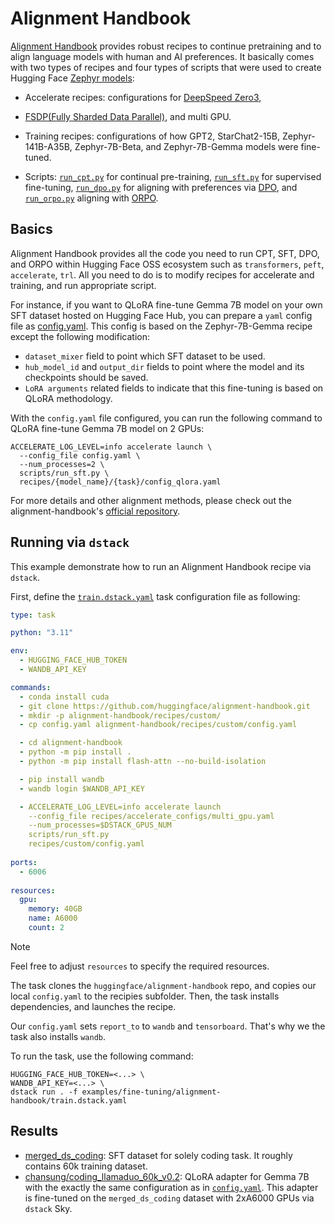 # Alignment Handbook

[Alignment Handbook](https://github.com/huggingface/alignment-handbook) provides robust recipes to continue pretraining
and to align language models with human and AI preferences. It basically comes with two types of recipes and four types
of scripts that were used to create Hugging Face [Zephyr models](https://huggingface.co/HuggingFaceH4):

- Accelerate recipes: configurations for [DeepSpeed Zero3](https://huggingface.co/docs/accelerate/v0.11.0/en/deepspeed),
- [FSDP(Fully Sharded Data Parallel)](https://pytorch.org/tutorials/intermediate/FSDP_tutorial.html), and multi GPU.

- Training recipes: configurations of how GPT2, StarChat2-15B, Zephyr-141B-A35B, Zephyr-7B-Beta, and Zephyr-7B-Gemma
  models were fine-tuned.

- Scripts: [`run_cpt.py`](https://github.com/huggingface/alignment-handbook/blob/main/scripts/run_cpt.py) for continual
  pre-training, [`run_sft.py`](https://github.com/huggingface/alignment-handbook/blob/main/scripts/run_sft.py) for
  supervised fine-tuning, [`run_dpo.py`](https://github.com/huggingface/alignment-handbook/blob/main/scripts/run_dpo.py)
  for aligning with preferences via [DPO](https://arxiv.org/abs/2305.18290),
  and [`run_orpo.py`](https://github.com/huggingface/alignment-handbook/blob/main/scripts/run_orpo.py) aligning
  with [ORPO](https://arxiv.org/abs/2403.07691).

## Basics

Alignment Handbook provides all the code you need to run CPT, SFT, DPO, and ORPO within Hugging Face OSS ecosystem
such as `transformers`, `peft`, `accelerate`, `trl`. All you need to do is to modify recipes for accelerate and
training, and run appropriate script.

For instance, if you want to QLoRA fine-tune Gemma 7B model on your own SFT dataset hosted on Hugging Face Hub, you can
prepare a `yaml` config file as [config.yaml](config.yaml). This config is based on the Zephyr-7B-Gemma recipe except
the following modification:

- `dataset_mixer` field to point which SFT dataset to be used.
- `hub_model_id` and `output_dir` fields to point where the model and its checkpoints should be saved.
- `LoRA arguments` related fields to indicate that this fine-tuning is based on QLoRA methodology.

With the `config.yaml` file configured, you can run the following command to QLoRA fine-tune Gemma 7B model on 2
GPUs:

```shell
ACCELERATE_LOG_LEVEL=info accelerate launch \
  --config_file config.yaml \
  --num_processes=2 \
  scripts/run_sft.py \
  recipes/{model_name}/{task}/config_qlora.yaml
```

For more details and other alignment methods, please check out the
alignment-handbook's [official repository](https://github.com/huggingface/alignment-handbook).

## Running via `dstack`

This example demonstrate how to run an Alignment Handbook recipe via `dstack`.

First, define the [`train.dstack.yaml`](train.dstack.yaml) task configuration file as following:

```yaml
type: task

python: "3.11"

env:
  - HUGGING_FACE_HUB_TOKEN
  - WANDB_API_KEY

commands:
  - conda install cuda
  - git clone https://github.com/huggingface/alignment-handbook.git
  - mkdir -p alignment-handbook/recipes/custom/
  - cp config.yaml alignment-handbook/recipes/custom/config.yaml

  - cd alignment-handbook
  - python -m pip install .
  - python -m pip install flash-attn --no-build-isolation

  - pip install wandb
  - wandb login $WANDB_API_KEY

  - ACCELERATE_LOG_LEVEL=info accelerate launch
    --config_file recipes/accelerate_configs/multi_gpu.yaml
    --num_processes=$DSTACK_GPUS_NUM
    scripts/run_sft.py
    recipes/custom/config.yaml
    
ports:
  - 6006
  
resources:
  gpu:
    memory: 40GB
    name: A6000
    count: 2
```

> [!NOTE]
> Feel free to adjust `resources` to specify the required resources.

The task clones the `huggingface/alignment-handbook` repo, and copies our local `config.yaml` to the recipies subfolder.
Then, the task installs dependencies, and launches the recipe.

Our `config.yaml` sets `report_to` to `wandb` and `tensorboard`. That's why we the task also installs `wandb`.

To run the task, use the following command:

```shell
HUGGING_FACE_HUB_TOKEN=<...> \
WANDB_API_KEY=<...> \
dstack run . -f examples/fine-tuning/alignment-handbook/train.dstack.yaml
```

## Results

- [merged_ds_coding](https://huggingface.co/datasets/chansung/merged_ds_coding): SFT dataset for solely coding task. It roughly contains 60k training dataset.
- [chansung/coding_llamaduo_60k_v0.2](https://huggingface.co/chansung/coding_llamaduo_60k_v0.2): QLoRA adapter for Gemma 7B with the exactly the same configuration as in [`config.yaml`](./config.yaml). This adapter is fine-tuned on the `merged_ds_coding` dataset with 2xA6000 GPUs via `dstack` Sky.